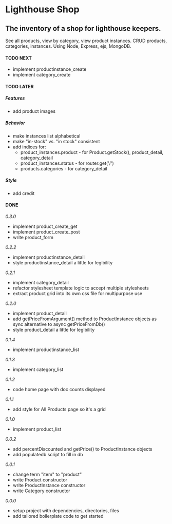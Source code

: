 # Lighthouse Shop

## The inventory of a shop for lighthouse keepers.

See all products, view by category, view product instances. CRUD products, categories, instances. Using Node, Express, ejs, MongoDB.

#### TODO NEXT

- implement productinstance_create
- implement category_create

#### TODO LATER

##### Features

- add product images

##### Behavior

- make instances list alphabetical
- make "in-stock" vs. "in stock" consistent
- add indices for:
  - product_instances.product - for Product.getStock(), product_detail, category_detail
  - product_instances.status - for router.get('/')
  - products.categories - for category_detail

##### Style

- add credit

#### DONE

_0.3.0_

- implement product_create_get
- implement product_create_post
- write product_form

_0.2.2_

- implement productinstance_detail
- style productinstance_detail a little for legibility

_0.2.1_

- implement category_detail
- refactor stylesheet template logic to accept multiple stylesheets
- extract product grid into its own css file for multipurpose use

_0.2.0_

- implement product_detail
- add getPriceFromArgument() method to ProductInstance objects as sync alternative to async getPriceFromDb()
- style product_detail a little for legibility

_0.1.4_

- implement productinstance_list

_0.1.3_

- implement category_list

_0.1.2_

- code home page with doc counts displayed

_0.1.1_

- add style for All Products page so it's a grid

_0.1.0_

- implement product_list

_0.0.2_

- add percentDiscounted and getPrice() to ProductInstance objects
- add populatedb script to fill in db

_0.0.1_

- change term "item" to "product"
- write Product constructor
- write ProductInstance constructor
- write Category constructor

_0.0.0_

- setup project with dependencies, directories, files
- add tailored boilerplate code to get started
